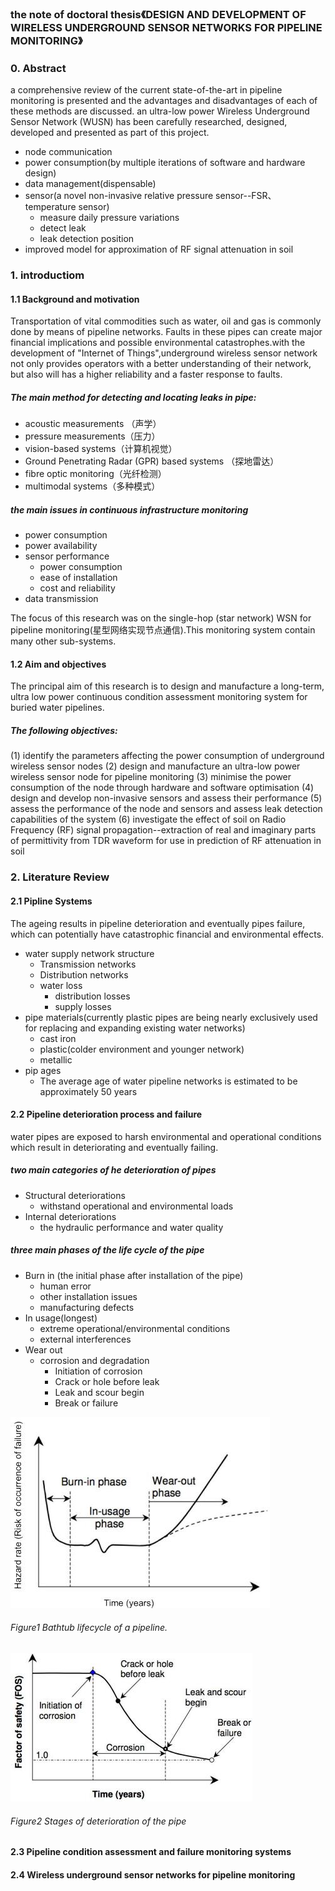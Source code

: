 ### the note of doctoral thesis《DESIGN AND DEVELOPMENT OF WIRELESS UNDERGROUND SENSOR NETWORKS FOR PIPELINE MONITORING》

### 0. Abstract
a comprehensive review of the current state-of-the-art in pipeline monitoring is presented and the advantages and disadvantages of each of these methods are discussed. an ultra-low power Wireless Underground Sensor Network (WUSN) has been carefully researched, designed, developed and presented as part of this project.
- node communication
- power consumption(by multiple iterations of software and hardware design)
- data management(dispensable)
- sensor(a novel non-invasive relative pressure sensor--FSR、temperature sensor)
    -  measure daily pressure variations
    -  detect leak
    -  leak detection position
- improved model for approximation of RF signal attenuation in soil

### 1. introductiom
#### 1.1 Background and motivation 
Transportation of vital commodities such as water, oil and gas is commonly done by means of pipeline networks. Faults in these pipes can create major financial implications and possible environmental catastrophes.with the development of "Internet of Things",underground wireless sensor network not only provides operators with a better understanding of their network, but also will has a higher reliability and a faster response to faults. 

##### The main method for detecting and locating leaks in pipe:
- acoustic measurements （声学）
- pressure measurements（压力）
- vision-based systems（计算机视觉）
- Ground Penetrating Radar (GPR) based systems （探地雷达）
- fibre optic monitoring（光纤检测）
- multimodal systems（多种模式）

##### the main issues in continuous infrastructure monitoring
- power consumption
- power availability
- sensor performance
    - power consumption
    - ease of installation 
    - cost and reliability
- data transmission

The focus of this research was on the single-hop (star network) WSN for pipeline monitoring(星型网络实现节点通信).This monitoring system contain many other sub-systems.

#### 1.2 Aim and objectives
The principal aim of this research is to design and manufacture a long-term, ultra low power continuous condition assessment monitoring system for buried water pipelines.
##### The following objectives:
(1) identify the parameters affecting the power consumption of underground wireless sensor nodes
(2) design and manufacture an ultra-low power wireless sensor node for pipeline monitoring
(3) minimise the power consumption of the node through hardware and software optimisation
(4) design and develop non-invasive sensors and assess their performance
(5) assess the performance of the node and sensors and assess leak detection capabilities of the system
(6) investigate the effect of soil on Radio Frequency (RF) signal propagation--extraction of real and imaginary parts of permittivity from TDR waveform for use in prediction of RF attenuation in soil 

### 2. Literature Review
#### 2.1 Pipline Systems
The ageing results in pipeline deterioration and eventually pipes failure, which can potentially have catastrophic financial and environmental effects.
- water supply network structure
    - Transmission networks
    - Distribution networks
    - water loss
        - distribution losses 
        - supply losses
- pipe materials(currently plastic pipes are being nearly exclusively used for replacing and expanding existing water networks)
    - cast iron
    - plastic(colder environment and younger network)
    - metallic
- pip ages
    - The average age of water pipeline networks is estimated to be approximately 50 years
    
#### 2.2 Pipeline deterioration process and failure
water pipes are exposed to harsh environmental and operational conditions which result in deteriorating and eventually failing.
##### two main categories of he deterioration of pipes
- Structural deteriorations
    - withstand operational and environmental loads
- Internal deteriorations
    - the hydraulic performance and water quality 
    
##### three main phases of the life cycle of the pipe
- Burn in (the initial phase after installation of the pipe)
    - human error
    - other installation issues 
    - manufacturing defects
- In usage(longest)
    - extreme operational/environmental conditions
    - external interferences
- Wear out
    - corrosion and degradation
        - Initiation of corrosion
        - Crack or hole before leak
        - Leak and scour begin 
        - Break or failure 

![](/assets/doctor1.jpg)
###### Figure1 Bathtub lifecycle of a pipeline. 
![](/assets/doctor2.jpg)
###### Figure2 Stages of deterioration of the pipe

#### 2.3 Pipeline condition assessment and failure monitoring systems
#### 2.4 Wireless underground sensor networks for pipeline monitoring




